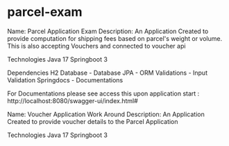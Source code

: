 # parcel-exam
Name: Parcel Application Exam
Description: An Application Created to provide computation for shipping fees based on parcel's weight or volume.
This is also accepting Vouchers and connected to voucher api

Technologies
Java 17
Springboot 3

Dependencies
H2 Database - Database
JPA - ORM
Validations - Input Validation
Springdocs - Documentations

For Documentations please see access this upon application start : http://localhost:8080/swagger-ui/index.html#

Name: Voucher Application Work Around
Description: An Application Created to provide voucher details to the Parcel Application

Technologies
Java 17
Springboot 3